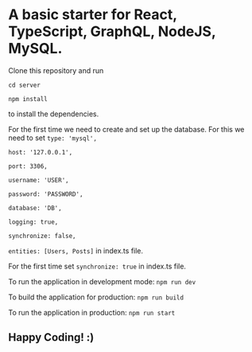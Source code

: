 # A basic starter for React, TypeScript, GraphQL, NodeJS, MySQL.

Clone this repository and run 

``cd server``

``npm install``

to install the dependencies.

For the first time we need to create and set up the database.
For this we need to set 
``type: 'mysql',``

``host: '127.0.0.1',``

``port: 3306,``

``username: 'USER',``

``password: 'PASSWORD',``

``database: 'DB',``

``logging: true,``

``synchronize: false,``

``entities: [Users, Posts]``
in index.ts file.

For the first time set ``synchronize: true`` in index.ts file.

To run the application in development mode:
``npm run dev``

To build the application for production:
``npm run build``

To run the application in production:
``npm run start``

## Happy Coding! :)
